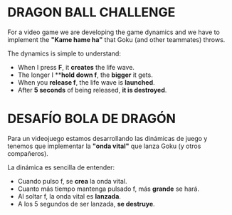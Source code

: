 # DRAGON BALL CHALLENGE

For a video game we are developing the game dynamics and we have to implement the **"Kame hame ha"** that Goku (and other teammates) throws.

The dynamics is simple to understand:
- When I press **F**, it **creates** the life wave.
- The longer I ****hold down f**, the **bigger** it gets.
- When you **release f**, the life wave is **launched**.
- After **5 seconds** of being released, **it is destroyed**.
##

# DESAFÍO BOLA DE DRAGÓN

Para un videojuego estamos desarrollando las dinámicas de juego y tenemos que
implementar la **"onda vital"** que lanza Goku (y otros compañeros).

La dinámica es sencilla de entender:
- Cuando pulso f, se **crea** la onda vital.
- Cuanto más tiempo mantenga pulsado f, más **grande** se hará.
- Al soltar f, la onda vital es **lanzada**.
- A los 5 segundos de ser lanzada, **se destruye**.

